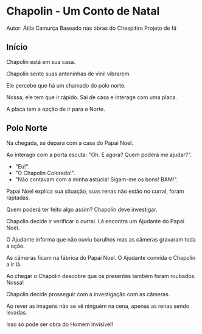 # Chapolin - Um Conto de Natal

Autor: Átila Camurça
Baseado nas obras do Chespitiro
Projeto de fã

## Início

Chapolin está em sua casa.

Chapolin sente suas anteninhas de vinil vibrarem.

Ele percebe que há um chamado do polo norte.

Nossa, ele tem que ir rápido. Sai de casa e interage com uma placa.

A placa tem a opção de ir para o Norte.

## Polo Norte

Na chegada, se depara com a casa do Papai Noel.

Ao interagir com a porta escuta: "Oh. E agora? Quem poderá me ajudar?".

- "Eu!".
- "O Chapolin Colorado!".
- "Não contavam com a minha astúcia! Sigam-me os bons! BAM!".

Papai Noel explica sua situação, suas renas não estão no curral, foram raptadas.

Quem poderá ter feito algo assim? Chapolin deve investigar.

Chapolin decide ir verificar o curral. Lá encontra um Ajudante do Papai Noel.

O Ajudante informa que não ouviu barulhos mas as câmeras gravaram toda a ação.

As câmeras ficam na fábrica do Papai Noel. O Ajudante convida o Chapolin a ir lá.

Ao chegar o Chapolin descobre que os presentes também foram roubados. Nossa!

Chapolin decide prosseguir com a investigação com as câmeras.

Ao rever as imagens não se vê ninguém na cena, apenas as renas sendo levadas.

Isso só pode ser obra do Homem Invisível!

